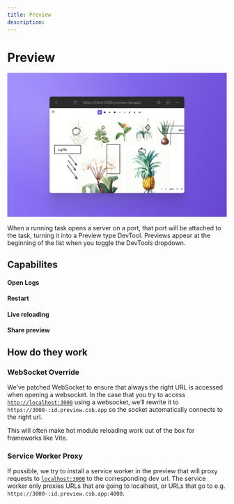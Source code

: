 ```yaml
---
title: Preview
description: 
---
```


# Preview

![CodeSandbox Projects Preview](../../images/devtools-cover-preview.png)

When a running task opens a server on a port, that port will be attached to the task, turning it into a Preview type DevTool. Previews appear at the beginning of the list when you toggle the DevTools dropdown. 

## Capabilites

#### Open Logs

#### Restart

#### Live reloading

#### Share preview

## How do they work

### WebSocket Override

We’ve patched WebSocket to ensure that always the right URL is accessed when opening a websocket. In the case that you try to access [`http://localhost:3000`](http://localhost:3000) using a websocket, we’ll rewrite it to `https://3000-:id.preview.csb.app` so the socket automatically connects to the right url.

This will often make hot module reloading work out of the box for frameworks like Vite.

### Service Worker Proxy

If possible, we try to install a service worker in the preview that will proxy requests to [`localhost:3000`](http://localhost:3000) to the corresponding dev url. The service worker only proxies URLs that are going to localhost, or URLs that go to e.g. `https://3000-:id.preview.csb.app:4000`.